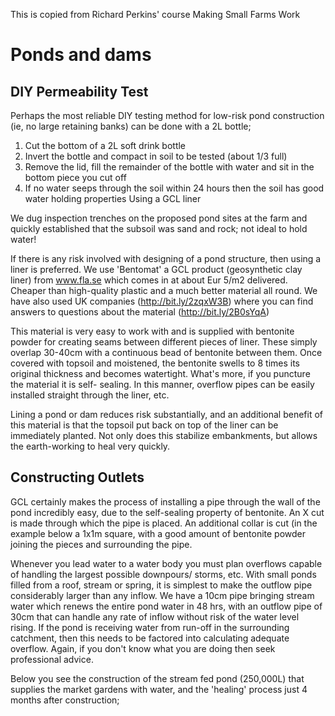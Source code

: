 This is copied from Richard Perkins' course Making Small Farms Work

# Ponds and dams

## DIY Permeability Test

Perhaps the most reliable DIY testing method for low-risk pond construction (ie, no large retaining banks) can be done with a 2L bottle;

1. Cut the bottom of a 2L soft drink bottle
1. Invert the bottle and compact in soil to be tested (about 1/3 full)
1. Remove the lid, fill the remainder of the bottle with water and sit in the bottom piece you cut off
1. If no water seeps through the soil within 24 hours then the soil has good water holding properties
Using a GCL liner

We dug inspection trenches on the proposed pond sites at the farm and quickly established that the subsoil was sand and rock; not ideal to hold water!

If there is any risk involved with designing of a pond structure, then using a liner is preferred.  We use 'Bentomat' a GCL product (geosynthetic clay liner) from www.fla.se which comes in at about Eur 5/m2 delivered.   Cheaper than high-quality plastic and a much better material all round.  We have also used UK companies (http://bit.ly/2zqxW3B) where you can find answers to questions about the material (http://bit.ly/2B0sYqA)

This material is very easy to work with and is supplied with bentonite powder for creating seams between different pieces of liner.  These simply overlap 30-40cm with a continuous bead of bentonite between them.  Once covered with topsoil and moistened, the bentonite swells to 8 times its original thickness and becomes watertight.  What's more, if you puncture the material it is self- sealing.  In this manner, overflow pipes can be easily installed straight through the liner, etc.

Lining a pond or dam reduces risk substantially, and an additional benefit of this material is that the topsoil put back on top of the liner can be immediately planted.  Not only does this stabilize embankments, but allows the earth-working to heal very quickly.  

## Constructing Outlets

GCL certainly makes the process of installing a pipe through the wall of the pond incredibly easy, due to the self-sealing property of bentonite.  An X cut is made through which the pipe is placed.  An additional collar is cut (in the example below a 1x1m square, with a good amount of bentonite powder joining the pieces and surrounding the pipe.

Whenever you lead water to a water body you must plan overflows capable of handling the largest possible downpours/ storms, etc.  With small ponds filled from a roof, stream or spring, it is simplest to make the outflow pipe considerably larger than any inflow.  We have a 10cm pipe bringing stream water which renews the entire pond water in 48 hrs, with an outflow pipe of 30cm that can handle any rate of inflow without risk of the water level rising.  If the pond is receiving water from run-off in the surrounding catchment, then this needs to be factored into calculating adequate overflow.  Again, if you don't know what you are doing then seek professional advice.

Below you see the construction of the stream fed pond (250,000L) that supplies the market gardens with water, and the 'healing' process just 4 months after construction;

